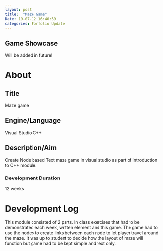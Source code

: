 ```yaml
---
layout: post
title:  "Maze Game"
Date: 19-07-12 16:40:59 
categories: Porfolio Update
---
```

<p><h2><b>Game Showcase</b></h2></p>
<p>Will be added in future!</p>
<p>
<h1><b>About</b></h1>
<h2><b>Title</b></h2>
Maze game
<h2><b>Engine/Language</b></h2>
Visual Studio C++
<h2><b> Description/Aim</b></h2>
Create Node based Text maze game in visual studio as part of introduction to C++  module.
<h3>Development Duration</h3>
12 weeks
<h1><b>Development Log</b></h1>
This module consisted of 2 parts. In class exercises that had to be demonstrated each week, written element and this game.
The game had to use the nodes to create links between each node to let player travel around the maze. It was up to student to decide how the layout of maze will function but game had to be kept simple and text only.

</p>

<br></br>
<p>
